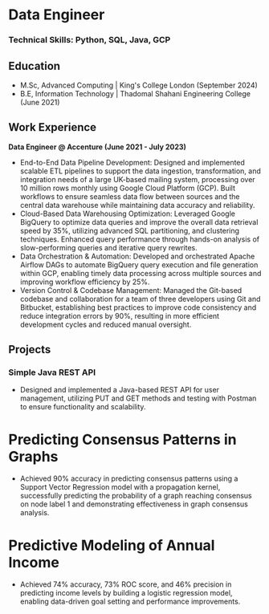 # Data Engineer

### Technical Skills: Python, SQL, Java, GCP

## Education
- M.Sc, Advanced Computing | King's College London (September 2024)
- B.E, Information Technology | Thadomal Shahani Engineering College (June 2021)

## Work Experience

**Data Engineer @ Accenture (June 2021 - July 2023)**
- End-to-End Data Pipeline Development: Designed and implemented scalable ETL pipelines to support the data ingestion, transformation, and integration needs of a large UK-based mailing system, processing over 10 million rows monthly using Google Cloud Platform (GCP). Built workflows to ensure seamless data flow between sources and the central data warehouse while maintaining data accuracy and reliability.
- Cloud-Based Data Warehousing Optimization: Leveraged Google BigQuery to optimize data queries and improve the overall data retrieval speed by 35%, utilizing advanced SQL partitioning, and clustering techniques. Enhanced query performance through hands-on analysis of slow-performing queries and iterative query rewrites.
- Data Orchestration & Automation: Developed and orchestrated Apache Airflow DAGs to automate BigQuery query execution and file generation within GCP, enabling timely data processing across multiple sources and improving workflow efficiency by 25%.
- Version Control & Codebase Management: Managed the Git-based codebase and collaboration for a team of three developers using Git and Bitbucket, establishing best practices to improve code consistency and reduce integration errors by 90%, resulting in more efficient development cycles and reduced manual oversight.

## Projects
### Simple Java REST API
- Designed and implemented a Java-based REST API for user management, utilizing PUT and GET methods and testing with Postman to ensure functionality and scalability.

# Predicting Consensus Patterns in Graphs 
- Achieved 90% accuracy in predicting consensus patterns using a Support Vector Regression model with a propagation kernel, successfully predicting the probability of a graph reaching consensus on node label 1 and demonstrating effectiveness in graph consensus analysis.

# Predictive Modeling of Annual Income
- Achieved 74% accuracy, 73% ROC score, and 46% precision in predicting income levels by building a logistic regression model, enabling data-driven goal setting and performance improvements.
